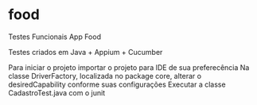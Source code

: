 # food
Testes Funcionais App Food

Testes criados em Java + Appium + Cucumber

Para iniciar o projeto importar o projeto para IDE de sua preferecência
Na classe DriverFactory, localizada no package core, alterar o desiredCapability conforme suas configurações
Executar a classe CadastroTest.java com o junit
